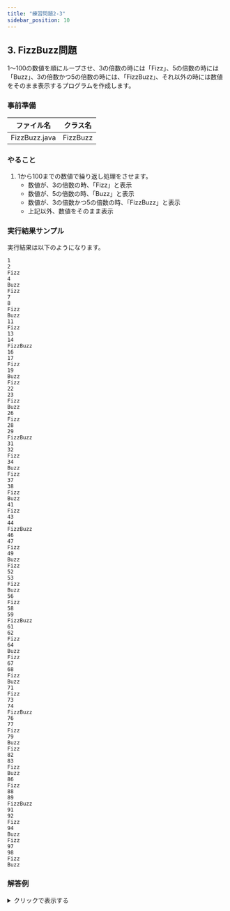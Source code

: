 ```yaml
---
title: "練習問題2-3"
sidebar_position: 10
---
```


## 3. FizzBuzz問題

1〜100の数値を順にループさせ、3の倍数の時には「Fizz」、5の倍数の時には「Buzz」、3の倍数かつ5の倍数の時には、「FizzBuzz」、それ以外の時には数値をそのまま表示するプログラムを作成します。

### 事前準備
| ファイル名 | クラス名 |
|---|---|
| FizzBuzz.java | FizzBuzz |

### やること
1. 1から100までの数値で繰り返し処理をさせます。
    - 数値が、3の倍数の時、「Fizz」と表示
    - 数値が、5の倍数の時、「Buzz」と表示
    - 数値が、3の倍数かつ5の倍数の時、「FizzBuzz」と表示
    - 上記以外、数値をそのまま表示

### 実行結果サンプル

実行結果は以下のようになります。

```
1
2
Fizz
4
Buzz
Fizz
7
8
Fizz
Buzz
11
Fizz
13
14
FizzBuzz
16
17
Fizz
19
Buzz
Fizz
22
23
Fizz
Buzz
26
Fizz
28
29
FizzBuzz
31
32
Fizz
34
Buzz
Fizz
37
38
Fizz
Buzz
41
Fizz
43
44
FizzBuzz
46
47
Fizz
49
Buzz
Fizz
52
53
Fizz
Buzz
56
Fizz
58
59
FizzBuzz
61
62
Fizz
64
Buzz
Fizz
67
68
Fizz
Buzz
71
Fizz
73
74
FizzBuzz
76
77
Fizz
79
Buzz
Fizz
82
83
Fizz
Buzz
86
Fizz
88
89
FizzBuzz
91
92
Fizz
94
Buzz
Fizz
97
98
Fizz
Buzz
```


### 解答例

<details><summary>クリックで表示する</summary>
<p>

```java
/*
  第2回 課題3 FizzBuzz問題

  1〜100の数値を順にループさせ、
  3の倍数の時には「Fizz」、5の倍数の時には「Buzz」、3の倍数かつ5の倍数の時には、「FizzBuzz」、
  それ以外の時には数値をそのまま表示するプログラムを作成します。
*/
public class FizzBuzz {
  public static void main(String[] args) {
    // 1 〜 100 までのループを作成
    for (int i = 1; i <= 100; i++) {
      String out = "";  // 画面表示するための文字列変数を初期化

       //Fizz or Buzz の条件にあたるかを判定
      if (i % 3 == 0 || i % 5 == 0) {
        // FizzかBuzzかFizzBuzzのどれかが出力される
        // 3の倍数かを判定
        if (i % 3 == 0) {
          out += "Fizz";  //Fizzを末尾に追加
        }
        // 5の倍数かを判定
        if (i % 5 == 0) {
          out += "Buzz";  //Buzzを末尾に追加
        }
      } else { // FizzでもBuzzでもない場合は数値を文字列とする
        out += i;
      }
      // 画面表示
      System.out.println(out);

      /*
      こんな書き方でもOKです。
      
      一行でも書けます。
      3の倍数かつ、5の倍数という場合は、15の倍数であるという点を利用して、15の余りが0のチェックを入れます。
      */
      // System.out.println(i % 15 == 0 ? "FizzBuzz" : i % 3 == 0 ? "Fizz" : i % 5 == 0 ? "Buzz" : i);
      
      // 習ってないことを使ってもOK
      // これもFizzBuzz
      // java.util.stream.IntStream.rangeClosed(1, 100).mapToObj(i -> i % 15 == 0 ? "FizzBuzz" : i % 3 == 0 ? "Fizz" : i % 5 == 0 ? "Buzz" : String.valueOf(i)).forEach(System.out::println);

    }
  }
}
```
</p>
</details>

